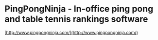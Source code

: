 <!--
id: 29535276742
link: http://tumblr.atmos.org/post/29535276742/pingpongninja-in-office-ping-pong-and-table-tennis
slug: pingpongninja-in-office-ping-pong-and-table-tennis
date: Wed Aug 15 2012 22:24:24 GMT-0700 (PDT)
publish: 2012-08-015
tags: 
title: PingPongNinja - In-office ping pong and table tennis rankings software
-->


PingPongNinja - In-office ping pong and table tennis rankings software
======================================================================

[http://www.pingpongninja.com/](http://www.pingpongninja.com/)

